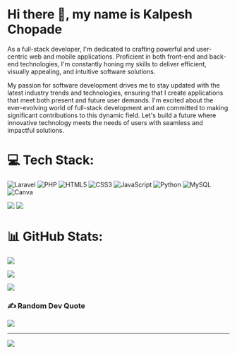 # Hi there 👋, my name is **Kalpesh Chopade**


As a full-stack developer, I'm dedicated to crafting powerful and user-centric web and mobile applications. Proficient in both front-end and back-end technologies, I'm constantly honing my skills to deliver efficient, visually appealing, and intuitive software solutions.

My passion for software development drives me to stay updated with the latest industry trends and technologies, ensuring that I create applications that meet both present and future user demands. I'm excited about the ever-evolving world of full-stack development and am committed to making significant contributions to this dynamic field. Let's build a future where innovative technology meets the needs of users with seamless and impactful solutions.

# 💻 Tech Stack:
![Laravel](https://img.shields.io/badge/Laravel-%23FF2D20.svg?style=for-the-badge&logo=laravel&logoColor=white) ![PHP](https://img.shields.io/badge/PHP-%23777BB4.svg?style=for-the-badge&logo=php&logoColor=white) ![HTML5](https://img.shields.io/badge/html5-%23E34F26.svg?style=for-the-badge&logo=html5&logoColor=white) ![CSS3](https://img.shields.io/badge/CSS3-%231572B6.svg?style=for-the-badge&logo=css3&logoColor=white) ![JavaScript](https://img.shields.io/badge/JavaScript-%23F7DF1E.svg?style=for-the-badge&logo=javascript&logoColor=black) ![Python](https://img.shields.io/badge/python-3670A0?style=for-the-badge&logo=python&logoColor=ffdd54) ![MySQL](https://img.shields.io/badge/mysql-%2300f.svg?style=for-the-badge&logo=mysql&logoColor=white)  ![Canva](https://img.shields.io/badge/Canva-%2300C4CC.svg?style=for-the-badge&logo=Canva&logoColor=white)
<!-- # 💡 Live Projects -->
<!-- COMMING SOON.... -->

![](https://raw.githubusercontent.com/KalpeshChopade/github-stats/master/generated/overview.svg#gh-dark-mode-only)
![](https://raw.githubusercontent.com/KalpeshChopade/github-stats/master/generated/overview.svg#gh-light-mode-only)
# 📊 GitHub Stats:
![](https://github-readme-stats.vercel.app/api?username=KalpeshChopade&theme=dark&hide_border=true&include_all_commits=false&count_private=false)


![](https://github-readme-streak-stats.herokuapp.com/?user=KalpeshChopade&theme=dark&hide_border=true)


![](https://github-readme-stats.vercel.app/api/top-langs/?username=KalpeshChopade&theme=dark&hide_border=true&include_all_commits=false&count_private=false&layout=compact)

### ✍️ Random Dev Quote
![](https://quotes-github-readme.vercel.app/api?type=horizontal&theme=radical)

---
[![](https://visitcount.itsvg.in/api?id=MSatyam-Mishra&icon=2&color=11)](https://visitcount.itsvg.in)

<!-- Proudly created with GPRM ( https://gprm.itsvg.in ) -->
